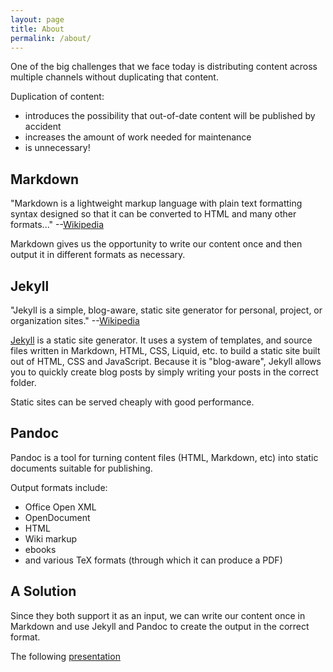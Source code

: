 ```yaml
---
layout: page
title: About
permalink: /about/
---
```


One of the big challenges that we face today is distributing content across multiple
channels without duplicating that content.

Duplication of content:
- introduces the possibility that out-of-date content will be published by accident
- increases the amount of work needed for maintenance
- is unnecessary!

## Markdown

"Markdown is a lightweight markup language with plain text formatting syntax
designed so that it can be converted to HTML and many other formats..."
--[Wikipedia](https://en.wikipedia.org/wiki/Markdown)

Markdown gives us the opportunity to write our content once and then output it
in different formats as necessary.

## Jekyll

"Jekyll is a simple, blog-aware, static site generator for personal, project, or organization sites."
--[Wikipedia](https://en.wikipedia.org/wiki/Jekyll_(software))

[Jekyll](https://jekyllrb.com/docs/structure/) is a static site generator.  It uses
a system of templates, and source files written in Markdown, HTML, CSS, Liquid, etc.
to build a static site built out of HTML, CSS and JavaScript.  Because it is "blog-aware",
Jekyll allows you to quickly create blog posts by simply writing your posts in the
correct folder.

Static sites can be served cheaply with good performance.

## Pandoc

Pandoc is a tool for turning content files (HTML, Markdown, etc) into static
documents suitable for publishing.

Output formats include:
- Office Open XML
- OpenDocument
- HTML
- Wiki markup
- ebooks
- and various TeX formats (through which it can produce a PDF)

## A Solution

Since they both support it as an input, we can write our content once
in Markdown and use Jekyll and Pandoc to create the output in the correct format.

The following [presentation](/presentation)
